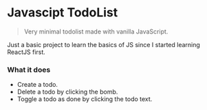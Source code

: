 # Javascipt TodoList
> Very minimal todolist made with vanilla JavaScript.

Just a basic project to learn the basics of JS since I started learning ReactJS first.

### What it does
- Create a todo.
- Delete a todo by clicking the bomb.
- Toggle a todo as done by clicking the todo text.